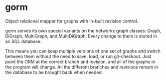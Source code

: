 gorm
====

Object relational mapper for graphs with in-built revision control.


gorm serves its own special variants on the networkx graph classes: Graph, DiGraph, MultiGraph, and MultiDiGraph. Every change to them is stored in an SQL database.

This means you can keep multiple versions of one set of graphs and switch between them without the need to save, load, or run git-checkout. Just point the ORM at the correct branch and revision, and all of the graphs in the program will change. All the different branches and revisions remain in the database to be brought back when needed.
